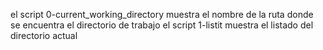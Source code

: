 el script 0-current_working_directory muestra el nombre de la ruta donde se encuentra el directorio de trabajo
el script 1-listit muestra el listado del directorio actual 